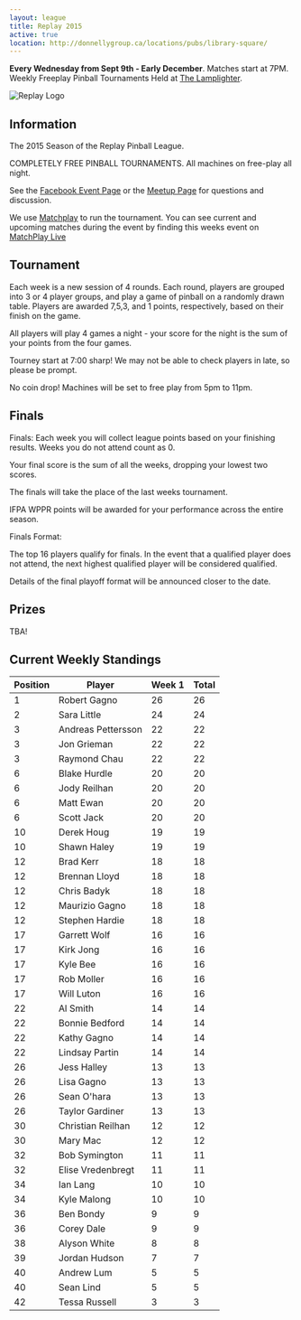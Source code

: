 ```yaml
---
layout: league
title: Replay 2015
active: true
location: http://donnellygroup.ca/locations/pubs/library-square/
---
```


<p class="message">
   <b>Every Wednesday from Sept 9th - Early December</b>. Matches start at 7PM.
   <br>
   Weekly Freeplay Pinball Tournaments Held at <a href="http://donnellygroup.ca/the-lamplighter/">The Lamplighter</a>. 
</p>

![Replay Logo]({{site.url}}/assets/Replay2015big.png)

## Information

The 2015 Season of the Replay Pinball League.

COMPLETELY FREE PINBALL TOURNAMENTS.
All machines on free-play all night. 

See the [Facebook Event Page](https://www.facebook.com/events/1698227503743219/) or the [Meetup Page](http://www.meetup.com/Replay-Pinball-League/) for questions and discussion. 

We use [Matchplay](https://matchplay.events//) to run the tournament. 
You can see current and upcoming matches during the event by finding this weeks event on [MatchPlay Live](https://matchplay.events/live)

## Tournament

Each week is a new session of 4 rounds. Each round, players are grouped into 3 or 4 player groups, and play a game of pinball on a randomly drawn table.
Players are awarded 7,5,3, and 1 points, respectively, based on their finish on the game. 

All players will play 4 games a night - your score for the night is the sum of your points from the four games. 

Tourney start at 7:00 sharp! We may not be able to check players in late, so please be prompt. 

No coin drop! Machines will be set to free play from 5pm to 11pm.

## Finals 

Finals:
Each week you will collect league points based on your finishing results. 
Weeks you do not attend count as 0. 

Your final score is the sum of all the weeks, dropping your lowest two scores. 

The finals will take the place of the last weeks tournament.

IFPA WPPR points will be awarded for your performance across the entire season. 

Finals Format:

The top 16 players qualify for finals. In the event that a qualified player does not attend, the next highest qualified player will be considered qualified. 

Details of the final playoff format will be announced closer to the date.

## Prizes

TBA!


## Current Weekly Standings

| Position | Player | Week 1 | Total
| ----| ----| -----| -----
|	1	|	Robert Gagno	|	26	|	26
|	2	|	Sara Little	|	24	|	24
|	3	|	Andreas Pettersson	|	22	|	22
|	3	|	Jon Grieman	|	22	|	22
|	3	|	Raymond Chau	|	22	|	22
|	6	|	Blake Hurdle	|	20	|	20
|	6	|	Jody Reilhan	|	20	|	20
|	6	|	Matt Ewan	|	20	|	20
|	6	|	Scott Jack	|	20	|	20
|	10	|	Derek Houg	|	19	|	19
|	10	|	Shawn Haley	|	19	|	19
|	12	|	Brad Kerr	|	18	|	18
|	12	|	Brennan Lloyd	|	18	|	18
|	12	|	Chris Badyk	|	18	|	18
|	12	|	Maurizio Gagno	|	18	|	18
|	12	|	Stephen Hardie	|	18	|	18
|	17	|	Garrett Wolf	|	16	|	16
|	17	|	Kirk Jong	|	16	|	16
|	17	|	Kyle Bee	|	16	|	16
|	17	|	Rob Moller	|	16	|	16
|	17	|	Will Luton	|	16	|	16
|	22	|	Al Smith	|	14	|	14
|	22	|	Bonnie Bedford	|	14	|	14
|	22	|	Kathy Gagno	|	14	|	14
|	22	|	Lindsay Partin	|	14	|	14
|	26	|	Jess Halley	|	13	|	13
|	26	|	Lisa Gagno	|	13	|	13
|	26	|	Sean O'hara	|	13	|	13
|	26	|	Taylor Gardiner	|	13	|	13
|	30	|	Christian Reilhan	|	12	|	12
|	30	|	Mary Mac	|	12	|	12
|	32	|	Bob Symington	|	11	|	11
|	32	|	Elise Vredenbregt	|	11	|	11
|	34	|	Ian Lang	|	10	|	10
|	34	|	Kyle Malong	|	10	|	10
|	36	|	Ben Bondy	|	9	|	9
|	36	|	Corey Dale	|	9	|	9
|	38	|	Alyson White	|	8	|	8
|	39	|	Jordan Hudson	|	7	|	7
|	40	|	Andrew Lum	|	5	|	5
|	40	|	Sean Lind	|	5	|	5
|	42	|	Tessa Russell	|	3	|	3